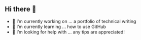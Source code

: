 ## Hi there 👋
- 🔭 I’m currently working on ... a portfolio of technical writing
- 🌱 I’m currently learning ... how to use GitHub
- 🤔 I’m looking for help with ... any tips are appreciated!
   
<!--
**ebrookswrites/ebrookswrites** is a ✨ _special_ ✨ repository because its `README.md` (this file) appears on your GitHub profile.

Here are some ideas to get you started:

- 🔭 I’m currently working on ... a portfolio of technical writing
- 🌱 I’m currently learning ... how to use GitHub
- 👯 I’m looking to collaborate on ...
- 🤔 I’m looking for help with ... any tips are appreciated!
-->
